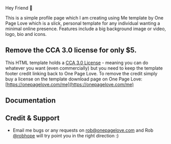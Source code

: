 Hey Friend 👋

This is a simple profile page which I am creating using Me template by One Page Love which is a slick, personal template for any individual wanting a minimal online presence. Features include a big background image or video, logo, bio and icons.

## Remove the CCA 3.0 license for only $5.
This HTML template holds a [CCA 3.0 License](https://creativecommons.org/licenses/by/3.0/) - meaning you can do whatever you want (even commercially) but you need to keep the template footer credit linking back to One Page Love. To remove the credit simply buy a license on the template download page on One Page Love:
[https://onepagelove.com/me](https://onepagelove.com/me)

## Documentation


## Credit & Support
- Email me bugs or any requests on [rob@onepagelove.com](mailto:rob@onepagelove.com) and Rob [@robhope](https://twitter.com/robhope) will try point you in the right direction :)